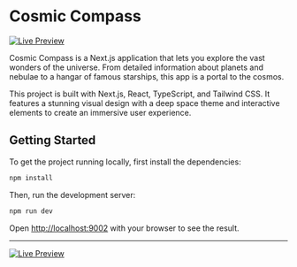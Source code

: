 # Cosmic Compass

[![Live Preview](https://img.shields.io/badge/Live%20Preview-GitHub%20Pages-brightgreen)](https://knoksen.github.io/Cosmic-Compass/)

Cosmic Compass is a Next.js application that lets you explore the vast wonders of the universe. From detailed information about planets and nebulae to a hangar of famous starships, this app is a portal to the cosmos.

This project is built with Next.js, React, TypeScript, and Tailwind CSS. It features a stunning visual design with a deep space theme and interactive elements to create an immersive user experience.

## Getting Started

To get the project running locally, first install the dependencies:

```bash
npm install
```

Then, run the development server:

```bash
npm run dev
```

Open [http://localhost:9002](http://localhost:9002) with your browser to see the result.

---

[![Live Preview](https://img.shields.io/badge/Live%20Preview-Open%20App-brightgreen)](https://cosmic-compass-app.web.app)
